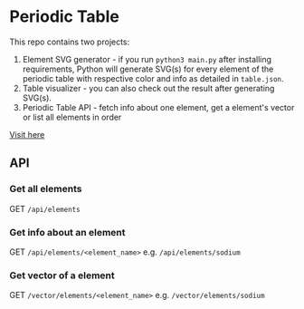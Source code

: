 # Periodic Table
This repo contains two projects:
1. Element SVG generator - if you run `python3 main.py` after installing requirements, Python will generate SVG(s) for every element of the periodic table with respective color and info as detailed in `table.json`.
2. Table visualizer - you can also check out the result after generating SVG(s).
3. Periodic Table API - fetch info about one element, get a element's vector or list all elements in order

[Visit here](https://vortexprime24.github.io/periodic-table/)

## API
### Get all elements
GET `/api/elements`

### Get info about an element
GET `/api/elements/<element_name>`
e.g. `/api/elements/sodium`

### Get vector of a element
GET `/vector/elements/<element_name>`
e.g. `/vector/elements/sodium`
